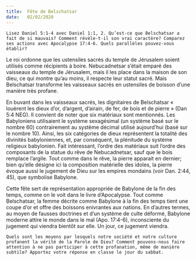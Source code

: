 ```yaml
---
title:  Fête de Belschatsar
date:   02/02/2020
---
```


`Lisez Daniel 5:1-4 avec Daniel 1:1, 2. Qu’est-ce que Belschatsar a fait de si mauvais? Comment révèle-t-il son vrai caractère? Comparez ses actions avec Apocalypse 17:4-6. Quels parallèles pouvez-vous établir?`

Le roi ordonne que les ustensiles sacrés du temple de Jérusalem soient utilisés comme récipients à boire. Nebucadnetsar s’était emparé des vaisseaux du temple de Jérusalem, mais il les place dans la maison de son dieu, ce qui montre qu’au moins, il respecte leur statut sacré. Mais Belschatsar transforme les vaisseaux sacrés en ustensiles de boisson d’une manière très profane.

En buvant dans les vaisseaux sacrés, les dignitaires de Belschatsar « louèrent les dieux d’or, d’argent, d’airain, de fer, de bois et de pierre » (Dan 5:4 NEG). Il convient de noter que six matériaux sont mentionnés. Les Babyloniens utilisaient le système sexagésimal (un système basé sur le nombre 60) contrairement au système décimal utilisé aujourd’hui (basé sur le nombre 10). Ainsi, les six catégories de dieux représentent la totalité des divinités babyloniennes, et, par conséquent, la plénitude du système religieux babylonien. Fait intéressant, l’ordre des matériaux suit l’ordre des composants de la statue du rêve de Nebucadnetsar, sauf que le bois remplace l’argile. Tout comme dans le rêve, la pierre apparait en dernier; bien qu’elle désigne ici la composition matérielle des idoles, la pierre évoque aussi le jugement de Dieu sur les empires mondains (voir Dan. 2:44, 45), que symbolise Babylone.

Cette fête sert de représentation appropriée de Babylone de la fin des temps, comme on le voit dans le livre d’Apocalypse. Tout comme Belschatsar, la femme décrite comme Babylone à la fin des temps tient une coupe d’or et offre des boissons enivrantes aux nations. En d’autres termes, au moyen de fausses doctrines et d’un système de culte déformé, Babylone moderne attire le monde dans le mal (Apo. 17:4-6), inconsciente du jugement qui viendra bientôt sur elle. Un jour, ce jugement viendra.

`Quels sont les moyens par lesquels notre société et notre culture profanent la vérité de la Parole de Dieu? Comment pouvons-nous faire attention à ne pas participer à cette profanation, même de manière subtile? Apportez votre réponse en classe le jour du sabbat.`
